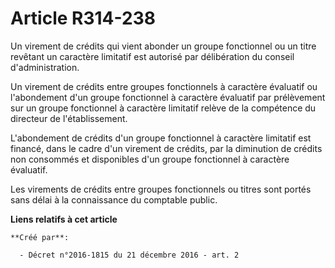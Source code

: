 # Article R314-238

Un virement de crédits qui vient abonder un groupe fonctionnel ou un titre revêtant un caractère limitatif est autorisé par
délibération du conseil d'administration. 

Un virement de crédits entre groupes fonctionnels à caractère évaluatif ou l'abondement d'un groupe fonctionnel à caractère
évaluatif par prélèvement sur un groupe fonctionnel à caractère limitatif relève de la compétence du directeur de
l'établissement. 

L'abondement de crédits d'un groupe fonctionnel à caractère limitatif est financé, dans le cadre d'un virement de crédits,
par la diminution de crédits non consommés et disponibles d'un groupe fonctionnel à caractère évaluatif. 

Les virements de crédits entre groupes fonctionnels ou titres sont portés sans délai à la connaissance du comptable public.

**Liens relatifs à cet article**

	**Créé par**:

	  - Décret n°2016-1815 du 21 décembre 2016 - art. 2

